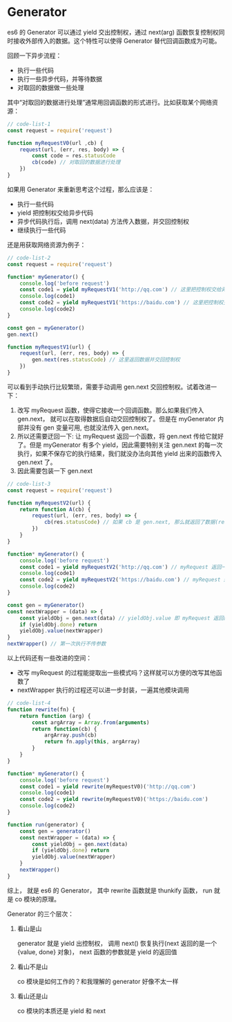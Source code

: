 # Generator

es6 的 Generator 可以通过 yield 交出控制权，通过 next(arg) 函数恢复控制权同时接收外部传入的数据。这个特性可以使得 Generator 替代回调函数成为可能。

回顾一下异步流程：
- 执行一些代码
- 执行一些异步代码，并等待数据
- 对取回的数据做一些处理

其中“对取回的数据进行处理”通常用回调函数的形式进行。比如获取某个网络资源：
```js
// code-list-1
const request = require('request')

function myRequestV0(url ,cb) {
    request(url, (err, res, body) => {
        const code = res.statusCode
        cb(code) // 对取回的数据进行处理
    })
}
```

如果用 Generator 来重新思考这个过程，那么应该是：
- 执行一些代码
- yield 把控制权交给异步代码
- 异步代码执行后，调用 next(data) 方法传入数据，并交回控制权
- 继续执行一些代码

还是用获取网络资源为例子：

```js
// code-list-2
const request = require('request')

function* myGenerator() {
    console.log('before request')
    const code1 = yield myRequestV1('http://qq.com') // 这里把控制权交给异步代码
    console.log(code1)
    const code2 = yield myRequestV1('https://baidu.com') // 这里把控制权交给异步代码
    console.log(code2)
}

const gen = myGenerator()
gen.next()

function myRequestV1(url) {
    request(url, (err, res, body) => {
        gen.next(res.statusCode) // 这里返回数据并交回控制权
    })
}
```
可以看到手动执行比较繁琐，需要手动调用 gen.next 交回控制权。试着改进一下：
1. 改写 myRequest 函数，使得它接收一个回调函数。那么如果我们传入 gen.next， 就可以在取得数据后自动交回控制权了。但是在 myGenerator 内部并没有 gen 变量可用, 也就没法传入 gen.next。
2. 所以还需要迂回一下: 让 myRequest 返回一个函数，将 gen.next 传给它就好了。但是 myGenerator 有多个 yield，因此需要特别关注 gen.next 的每一次执行，如果不保存它的执行结果，我们就没办法向其他 yield 出来的函数传入 gen.next 了。
3. 因此需要包装一下 gen.next

```js
// code-list-3
const request = require('request')

function myRequestV2(url) {
    return function A(cb) {
        request(url, (err, res, body) => {
            cb(res.statusCode) // 如果 cb 是 gen.next, 那么就返回了数据(res.statusCode)并交回控制权
        })
    }
}

function* myGenerator() {
    console.log('before request')
    const code1 = yield myRequestV2('http://qq.com') // myRequest 返回一个函数
    console.log(code1)
    const code2 = yield myRequestV2('https://baidu.com') // myRequest 返回一个函数
    console.log(code2)
}

const gen = myGenerator()
const nextWrapper = (data) => {
    const yieldObj = gen.next(data) // yieldObj.value 即 myRequest 返回的函数
    if (yieldObj.done) return
    yieldObj.value(nextWrapper)
}
nextWrapper() // 第一次执行不传参数
```

以上代码还有一些改进的空间：
- 改写 myRequest 的过程能提取出一些模式吗？这样就可以方便的改写其他函数了
- nextWrapper 执行的过程还可以进一步封装，一遍其他模块调用

```js
// code-list-4
function rewrite(fn) {
    return function (arg) {
        const argArray = Array.from(arguments)
        return function(cb) {
            argArray.push(cb)
            return fn.apply(this, argArray)
        }
    }
}

function* myGenerator() {
    console.log('before request')
    const code1 = yield rewrite(myRequestV0)('http://qq.com')
    console.log(code1)
    const code2 = yield rewrite(myRequestV0)('https://baidu.com')
    console.log(code2)
}

function run(generator) {
    const gen = generator()
    const nextWrapper = (data) => {
        const yieldObj = gen.next(data)
        if (yieldObj.done) return
        yieldObj.value(nextWrapper)
    }
    nextWrapper()
}
```

综上， 就是 es6 的 Generator， 其中 rewrite 函数就是 thunkify 函数， run 就是 co 模块的原理。

Generator 的三个层次：
1. 看山是山

    generator 就是 yield 出控制权， 调用 next() 恢复执行(next 返回的是一个 {value, done} 对象)， next 函数的参数就是 yield 的返回值
2. 看山不是山

    co 模块是如何工作的？和我理解的 generator 好像不太一样
3. 看山还是山

    co 模块的本质还是 yield 和 next
